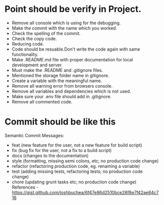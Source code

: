 
# Point should be verify in Project.

- Remove all console which is using for the debugging.
- Make the commit with the name which you worked.
- Check the spelling of the commit.
- Check the copy code.
- Reducing code.
- Code should be resuable.Don't write the code again with same functionality.
- Make .README.md file with proper documentation for local development and server.
- Must make the .README and .gitignore files.
- Mentioned the storage folder name in gitignore.
- Create a variable with the meaningful name.
- Remove all warning error from browsers console.
- Remove all variables and dependencies which is not used.
- Make sure your .env file should add in .gitignore.
- Remove all commented code.

# Commit should be like this  
  Semantic Commit Messages:
  - feat (new feature for the user, not a new feature for build script)
  - fix (bug fix for the user, not a fix to a build script)
  - docs (changes to the documentation)
  - style (formatting, missing semi colons, etc; no production code change)
  - refactor (refactoring production code, eg. renaming a variable)
  - test (adding missing tests, refactoring tests; no production code change)
  - chore (updating grunt tasks etc; no production code change)
  References - https://gist.github.com/joshbuchea/6f47e86d2510bce28f8e7f42ae84c716
